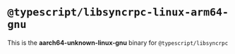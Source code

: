 # `@typescript/libsyncrpc-linux-arm64-gnu`

This is the **aarch64-unknown-linux-gnu** binary for `@typescript/libsyncrpc`
